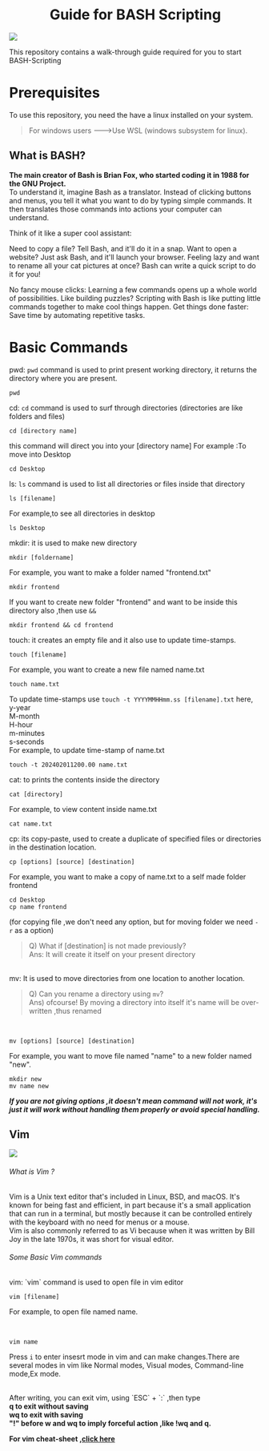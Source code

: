 <h1 align="center">Guide for BASH Scripting</h1>

<p align"center">
  <img src="https://repository-images.githubusercontent.com/560483284/d197fd68-fe5a-44a3-acd4-fdd9a026da2a">
</p>

This repository contains a walk-through guide required for you to start BASH-Scripting

# Prerequisites

To use this repository, you need the have a linux installed on your system.
>For windows users --->Use WSL (windows subsystem for linux).

 ## What is BASH?
   **The main creator of Bash is Brian Fox, who started coding it in 1988 for the GNU Project.**<br>
   To understand it,
   imagine Bash as a translator. Instead of clicking buttons and menus, you tell it what you want to do by typing simple commands. It then translates those commands into actions your computer can understand.

  Think of it like a super cool assistant:

  Need to copy a file? Tell Bash, and it'll do it in a snap.
  Want to open a website? Just ask Bash, and it'll launch your browser.
  Feeling lazy and want to rename all your cat pictures at once? Bash can write a quick script to do it for you!
  
  No fancy mouse clicks: Learning a few commands opens up a whole world of possibilities.
  Like building puzzles? Scripting with Bash is like putting little commands together to make cool things happen.
  Get things done faster: Save time by automating repetitive tasks.
# Basic Commands
pwd: `pwd` command is used to print present working directory, it returns the directory where you are present.
```
pwd
```
cd: `cd` command is used to surf through directories (directories are like folders and files)
```
cd [directory name]
```
this command will direct you into your [directory name]
For example :To move into Desktop
```
cd Desktop
```
ls: `ls` command is used to list all directories or files inside that directory
```
ls [filename]
```
For example,to see all directories in desktop 
```
ls Desktop
```
mkdir: it is used to make new directory
```
mkdir [foldername]
```
For example, you want to make a folder named "frontend.txt"
```
mkdir frontend
```
If you want to create new folder "frontend" and want to be inside this directory also ,then use `&&`
```
mkdir frontend && cd frontend
```
touch: it creates an empty file and it also use to update time-stamps.
```
touch [filename]
```
For example, you want to create a new file named name.txt 
```
touch name.txt
```
To update time-stamps use `touch -t YYYYMMHHmm.ss [filename].txt`
here, 
<br>y-year
<br> M-month
<br> H-hour
<br>m-minutes
<br>s-seconds
<br>
For example, to update time-stamp of name.txt 
```
touch -t 202402011200.00 name.txt
```
cat: to prints the contents inside the directory
```
cat [directory]
```
For example, to view content inside name.txt
```
cat name.txt
```
cp: its copy-paste, used to create a duplicate of specified files or directories in the destination location.
```
cp [options] [source] [destination]
```
For example, you want to make a copy of name.txt to a self made folder frontend
```
cd Desktop
cp name frontend
```
(for copying file ,we don't need any option, but for moving folder we need `-r` as a option)<br>
>Q) What if [destination] is not made previously?<br> Ans: It will create it itself on your present directory
<br>
mv: It is used to move directories from one location to another location.<br>

>Q) Can you rename a directory using `mv`?<br> Ans) ofcourse! By moving a directory into itself it's name will be over-written ,thus renamed
<br>

```
mv [options] [source] [destination]

```
For example, you want to move file named "name" to a new folder named "new".
```
mkdir new
mv name new
```
***If you are not giving options ,it doesn't mean command will not work, it's just it will work without handling them properly or avoid special handling.***
## Vim
<img src="https://github.com/YASH-YADAV-dynamo/Automation_scripts/assets/147921735/2f9abaec-5ee3-4ff7-820c-b67c1b853037">
<h6>What is Vim ?</h6>
Vim is a Unix text editor that's included in Linux, BSD, and macOS. It's known for being fast and efficient, in part because it's a small application that can run in a terminal, but mostly because it can be controlled entirely with the keyboard with no need for menus or a mouse. 
<br>
Vim is also commonly referred to as Vi because when it was written by Bill Joy in the late 1970s, it was short for visual editor. 
<h6>Some Basic Vim commands</h6>
vim: `vim` command is used to open file in vim editor

<br>

```
vim [filename]

```
For example, to open file named name.

<br>

```
vim name

```
Press `i` to enter insesrt mode in vim and can make changes.There are several modes in vim like Normal modes, Visual modes, Command-line mode,Ex mode.

<br>
After writing, you can exit vim, using `ESC` + `:` ,then type 
<br>
<b>  q to exit without saving</b><br>
<b>  wq to exit with saving</b>
<br> 
<b> "!" before w and wq to imply forceful action ,like !wq and q.</b>





**For vim cheat-sheet ,<a href="https://opensource.com/downloads/cheat-sheet-vim">click here</a>**











  
  
    
 

